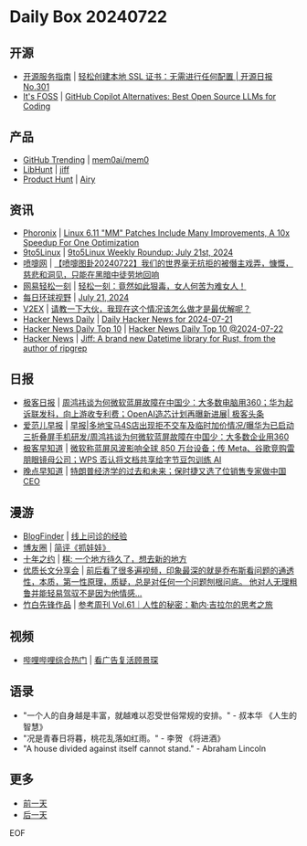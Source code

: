 # Daily Box 20240722

## 开源
- [开源服务指南](https://osguider.com/blog/) | [轻松创建本地 SSL 证书：无需进行任何配置 | 开源日报 No.301](https://osguider.com/blog/post/daily/daily-301/)
- [It's FOSS](https://itsfoss.com/) | [GitHub Copilot Alternatives: Best Open Source LLMs for Coding](https://itsfoss.com/coding-llms-copilot-alternatives/)

## 产品
- [GitHub Trending](https://github.com/trending?since=daily) | [mem0ai/mem0](https://github.com/mem0ai/mem0)
- [LibHunt](https://www.libhunt.com/) | [jiff](https://www.libhunt.com/r/jiff)
- [Product Hunt](https://www.producthunt.com) | [Airy](https://www.producthunt.com/posts/airy-2)

## 资讯
- [Phoronix](https://www.phoronix.com/) | [Linux 6.11 "MM" Patches Include Many Improvements, A 10x Speedup For One Optimization](https://www.phoronix.com/news/Linux-6.11-MM)
- [9to5Linux](https://9to5linux.com/) | [9to5Linux Weekly Roundup: July 21st, 2024](https://9to5linux.com/9to5linux-weekly-roundup-july-21st-2024)
- [喷嚏网](http://www.dapenti.com/blog/blog.asp?subjectid=70&name=xilei) | [【喷嚏图卦20240722】我们的世界毫无抗拒的被僭主戏弄，慷慨，慈悲和洞见，只能在黑暗中徒劳地回响](http://www.dapenti.com/blog/more.asp?name=xilei&id=179989)
- [网易轻松一刻](https://m.163.com/touch/exclusive/sub/qsyk) | [轻松一刻：竟然如此狠毒，女人何苦为难女人！](https://m.163.com/news/article/J7NPJDPU000181BR.html)
- [每日环球视野](https://idai.ly/) | [July 21, 2024](http://m.idai.ly/se/a193iG?1721491200)
- [V2EX](https://www.v2ex.com/) | [请教一下大伙，我现在这个情况该怎么做才是最优解呢？](https://www.v2ex.com/t/1059130)
- [Hacker News Daily](https://www.daemonology.net/hn-daily/) | [Daily Hacker News for 2024-07-21](https://www.daemonology.net/hn-daily/2024-07-21.html)
- [Hacker News Daily Top 10](https://github.com/headllines/hackernews-daily) | [Hacker News Daily Top 10 @2024-07-22](https://github.com/headllines/hackernews-daily/issues/1473)
- [Hacker News](https://news.ycombinator.com/front) | [Jiff: A brand new Datetime library for Rust, from the author of ripgrep](https://news.ycombinator.com/item?id=41031037)

## 日报
- [极客日报](https://blog.csdn.net/csdngeeknews) | [周鸿祎谈为何微软蓝屏故障在中国少：大多数电脑用360；华为起诉联发科，向上游收专利费；OpenAI造芯计划再曝新进展| 极客头条](https://blog.csdn.net/weixin_39786569/article/details/140602803)
- [爱范儿早报](https://www.ifanr.com/category/ifanrnews) | [早报|多地宝马4S店出现拒不交车及临时加价情况/曝华为已启动三折叠屏手机研发/周鸿祎谈为何微软蓝屏故障在中国少：大多数企业用360](https://www.ifanr.com/1593286)
- [极客早知道](https://www.geekpark.net/column/74) | [微软称蓝屏风波影响全球 850 万台设备；传 Meta、谷歌竞购雷朋眼镜母公司；WPS 否认将文档共享给字节豆包训练 AI](https://www.geekpark.net/news/338349)
- [晚点早知道](https://www.latepost.com/news/index?proma=3) | [特朗普经济学的过去和未来；保时捷又选了位销售专家做中国CEO](https://www.latepost.com/news/dj_detail?id=2396)

## 漫游
- [BlogFinder](https://bf.zzxworld.com/) | [线上问诊的经验](https://demochen.com/posts/20240722/?utm_source=blogfinder)
- [博友圈](https://www.boyouquan.com/home) | [简评《抓娃娃》](https://www.boyouquan.com/go?from=feed&link=https%3A%2F%2Flostdeer.xyz%2Fsuccessor%2F)
- [十年之约](https://www.foreverblog.cn/feeds.html) | [棋: 一个地方待久了，想去新的地方](https://imqi1.com/note/363.imqi1)
- [优质长文分享会](https://m.okjike.com/topics/56d2fabe7cb3331100467e2b) | [前后看了很多遍视频，印象最深的就是乔布斯看问题的通透性，本质，第一性原理，质疑，总是对任何一个问题刨根问底。 他对人无理粗鲁并能轻易驾驭不是因为他情感...](https://mp.weixin.qq.com/s/w9my8EucPZEKK03z68HruA)
- [竹白先锋作品](https://www.zhubai.wiki/) | [参考周刊 Vol.61｜人性的秘密：勒内·吉拉尔的思考之旅](https://open.zhubai.wiki/a/l/t/z/pl/ouranswers/2427110456667521024)

## 视频
- [哔哩哔哩综合热门](https://www.bilibili.com/v/popular/all/) | [看广告复活顾景琛](https://b23.tv/BV1tW42197eD)

## 语录
- "一个人的自身越是丰富，就越难以忍受世俗常规的安排。" - 叔本华 《人生的智慧》
- "况是青春日将暮，桃花乱落如红雨。" - 李贺 《将进酒》
- "A house divided against itself cannot stand." - Abraham Lincoln

## 更多
- [前一天](daily-box-20240721.md)
- [后一天](daily-box-20240723.md)

EOF